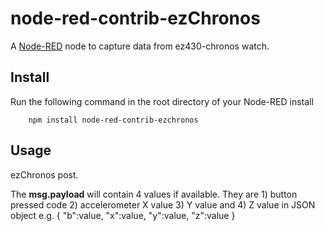 node-red-contrib-ezChronos
=======================
A <a href="http://nodered.org" target="_new">Node-RED</a> node to capture data from ez430-chronos watch.

Install
-------

Run the following command in the root directory of your Node-RED install

        npm install node-red-contrib-ezchronos


Usage
-----

ezChronos post.

The **msg.payload** will contain 4 values if available. They are 1) button pressed code 2) accelerometer X value 3) Y value and 4) Z value in JSON object
e.g.
    { "b":value, "x":value, "y":value, "z":value }

